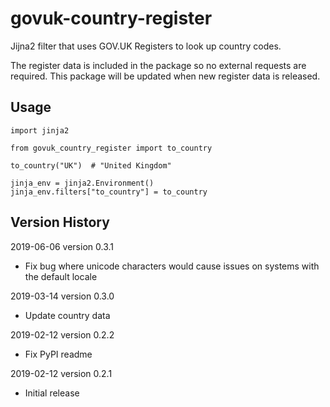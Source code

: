 # govuk-country-register

Jijna2 filter that uses GOV.UK Registers to look up country codes.

The register data is included in the package so no external requests are required.
This package will be updated when new register data is released.

## Usage

```
import jinja2

from govuk_country_register import to_country

to_country("UK")  # "United Kingdom"

jinja_env = jinja2.Environment()
jinja_env.filters["to_country"] = to_country
```

## Version History

2019-06-06 version 0.3.1

- Fix bug where unicode characters would cause issues on systems with the default locale

2019-03-14 version 0.3.0

- Update country data

2019-02-12 version 0.2.2

- Fix PyPI readme

2019-02-12 version 0.2.1

- Initial release
